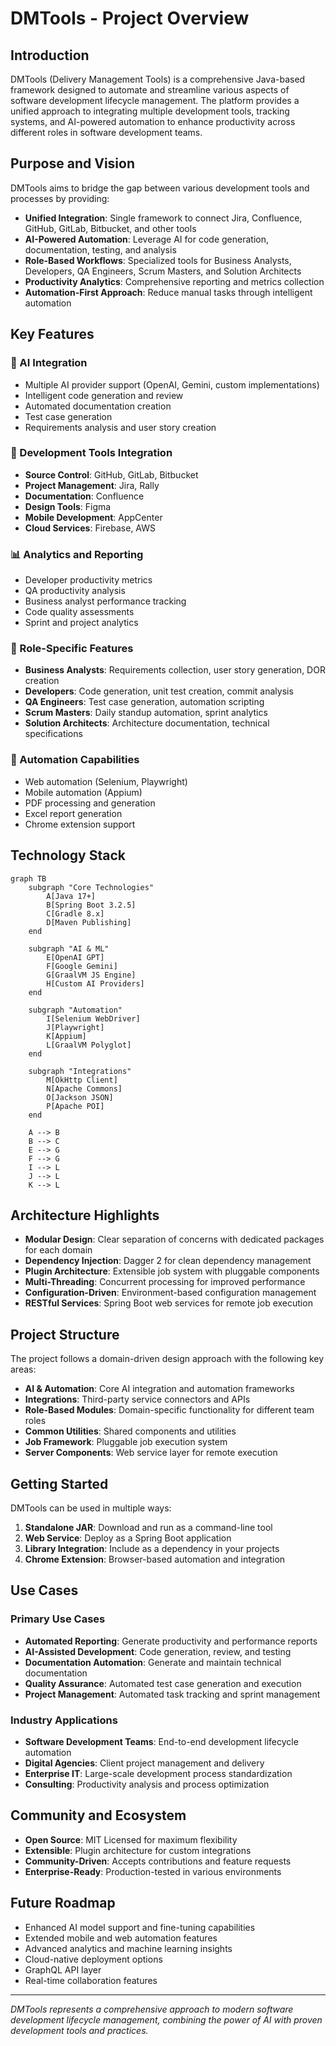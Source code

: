 # DMTools - Project Overview

## Introduction

DMTools (Delivery Management Tools) is a comprehensive Java-based framework designed to automate and streamline various aspects of software development lifecycle management. The platform provides a unified approach to integrating multiple development tools, tracking systems, and AI-powered automation to enhance productivity across different roles in software development teams.

## Purpose and Vision

DMTools aims to bridge the gap between various development tools and processes by providing:
- **Unified Integration**: Single framework to connect Jira, Confluence, GitHub, GitLab, Bitbucket, and other tools
- **AI-Powered Automation**: Leverage AI for code generation, documentation, testing, and analysis
- **Role-Based Workflows**: Specialized tools for Business Analysts, Developers, QA Engineers, Scrum Masters, and Solution Architects
- **Productivity Analytics**: Comprehensive reporting and metrics collection
- **Automation-First Approach**: Reduce manual tasks through intelligent automation

## Key Features

### 🤖 AI Integration
- Multiple AI provider support (OpenAI, Gemini, custom implementations)
- Intelligent code generation and review
- Automated documentation creation
- Test case generation
- Requirements analysis and user story creation

### 🔧 Development Tools Integration
- **Source Control**: GitHub, GitLab, Bitbucket
- **Project Management**: Jira, Rally
- **Documentation**: Confluence
- **Design Tools**: Figma
- **Mobile Development**: AppCenter
- **Cloud Services**: Firebase, AWS

### 📊 Analytics and Reporting
- Developer productivity metrics
- QA productivity analysis
- Business analyst performance tracking
- Code quality assessments
- Sprint and project analytics

### 🎯 Role-Specific Features
- **Business Analysts**: Requirements collection, user story generation, DOR creation
- **Developers**: Code generation, unit test creation, commit analysis
- **QA Engineers**: Test case generation, automation scripting
- **Scrum Masters**: Daily standup automation, sprint analytics
- **Solution Architects**: Architecture documentation, technical specifications

### 🚀 Automation Capabilities
- Web automation (Selenium, Playwright)
- Mobile automation (Appium)
- PDF processing and generation
- Excel report generation
- Chrome extension support

## Technology Stack

```mermaid
graph TB
    subgraph "Core Technologies"
        A[Java 17+]
        B[Spring Boot 3.2.5]
        C[Gradle 8.x]
        D[Maven Publishing]
    end
    
    subgraph "AI & ML"
        E[OpenAI GPT]
        F[Google Gemini]
        G[GraalVM JS Engine]
        H[Custom AI Providers]
    end
    
    subgraph "Automation"
        I[Selenium WebDriver]
        J[Playwright]
        K[Appium]
        L[GraalVM Polyglot]
    end
    
    subgraph "Integrations"
        M[OkHttp Client]
        N[Apache Commons]
        O[Jackson JSON]
        P[Apache POI]
    end
    
    A --> B
    B --> C
    E --> G
    F --> G
    I --> L
    J --> L
    K --> L
```

## Architecture Highlights

- **Modular Design**: Clear separation of concerns with dedicated packages for each domain
- **Dependency Injection**: Dagger 2 for clean dependency management
- **Plugin Architecture**: Extensible job system with pluggable components
- **Multi-Threading**: Concurrent processing for improved performance
- **Configuration-Driven**: Environment-based configuration management
- **RESTful Services**: Spring Boot web services for remote job execution

## Project Structure

The project follows a domain-driven design approach with the following key areas:

- **AI & Automation**: Core AI integration and automation frameworks
- **Integrations**: Third-party service connectors and APIs
- **Role-Based Modules**: Domain-specific functionality for different team roles
- **Common Utilities**: Shared components and utilities
- **Job Framework**: Pluggable job execution system
- **Server Components**: Web service layer for remote execution

## Getting Started

DMTools can be used in multiple ways:

1. **Standalone JAR**: Download and run as a command-line tool
2. **Web Service**: Deploy as a Spring Boot application
3. **Library Integration**: Include as a dependency in your projects
4. **Chrome Extension**: Browser-based automation and integration

## Use Cases

### Primary Use Cases
- **Automated Reporting**: Generate productivity and performance reports
- **AI-Assisted Development**: Code generation, review, and testing
- **Documentation Automation**: Generate and maintain technical documentation
- **Quality Assurance**: Automated test case generation and execution
- **Project Management**: Automated task tracking and sprint management

### Industry Applications
- **Software Development Teams**: End-to-end development lifecycle automation
- **Digital Agencies**: Client project management and delivery
- **Enterprise IT**: Large-scale development process standardization
- **Consulting**: Productivity analysis and process optimization

## Community and Ecosystem

- **Open Source**: MIT Licensed for maximum flexibility
- **Extensible**: Plugin architecture for custom integrations
- **Community-Driven**: Accepts contributions and feature requests
- **Enterprise-Ready**: Production-tested in various environments

## Future Roadmap

- Enhanced AI model support and fine-tuning capabilities
- Extended mobile and web automation features
- Advanced analytics and machine learning insights
- Cloud-native deployment options
- GraphQL API layer
- Real-time collaboration features

---

*DMTools represents a comprehensive approach to modern software development lifecycle management, combining the power of AI with proven development tools and practices.* 